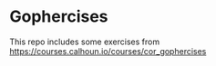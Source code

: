 # Gophercises

This repo includes some exercises from https://courses.calhoun.io/courses/cor_gophercises

